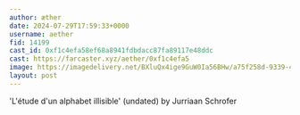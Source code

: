 ```yaml
---
author: æther
date: 2024-07-29T17:59:33+0000
username: aether
fid: 14199
cast_id: 0xf1c4efa58ef68a8941fdbdacc87fa89117e48ddc
cast: https://farcaster.xyz/aether/0xf1c4efa5
image: https://imagedelivery.net/BXluQx4ige9GuW0Ia56BHw/a75f258d-9339-4077-c63d-ce9ae226b100/original
layout: post
---
```


'L'étude d'un alphabet illisible' (undated)
by Jurriaan Schrofer

<img src='https://imagedelivery.net/BXluQx4ige9GuW0Ia56BHw/a75f258d-9339-4077-c63d-ce9ae226b100/original' alt='' referrerpolicy='no-referrer'/>
